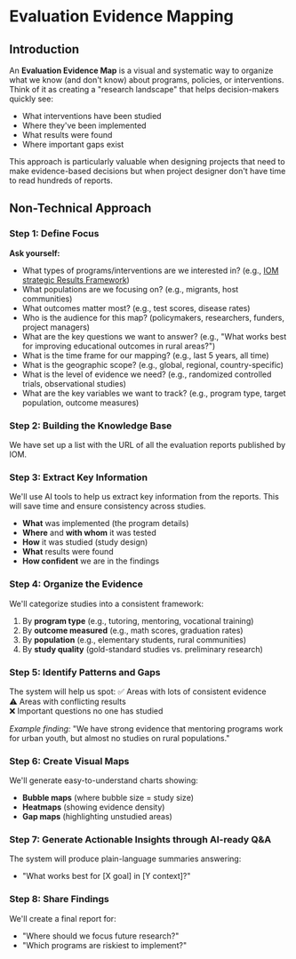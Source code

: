 # Evaluation Evidence Mapping  

## Introduction

An **Evaluation Evidence Map** is a visual and systematic way to organize what we know (and don't know) about programs, policies, or interventions. Think of it as creating a "research landscape" that helps decision-makers quickly see:

- What interventions have been studied
- Where they've been implemented
- What results were found
- Where important gaps exist

This approach is particularly valuable when designing projects that need to make evidence-based decisions but when project designer don't have time to read hundreds of reports.

## Non-Technical Approach

### Step 1: Define Focus
**Ask yourself:**
- What types of programs/interventions are we interested in? (e.g., [IOM strategic Results Framework](https://www.iom.int/sites/g/files/tmzbdl486/files/our_work/ICP/IOM-Strategic-Results-Framework.pdf))
- What populations are we focusing on? (e.g., migrants, host communities)
- What outcomes matter most? (e.g., test scores, disease rates)
- Who is the audience for this map? (policymakers, researchers, funders, project managers)
- What are the key questions we want to answer? (e.g., "What works best for improving educational outcomes in rural areas?")
- What is the time frame for our mapping? (e.g., last 5 years, all time)    
- What is the geographic scope? (e.g., global, regional, country-specific)
- What is the level of evidence we need? (e.g., randomized controlled trials, observational studies)
- What are the key variables we want to track? (e.g., program type, target population, outcome measures)    
 

### Step 2: Building the Knowledge Base

We have set up a list with the URL of all the evaluation reports published by IOM.


### Step 3: Extract Key Information
We'll use AI tools to help us extract key information from the reports. This will save time and ensure consistency across studies.

- **What** was implemented (the program details)
- **Where** and **with whom** it was tested
- **How** it was studied (study design)
- **What** results were found
- **How confident** we are in the findings

### Step 4: Organize the Evidence

We'll categorize studies into a consistent framework:
1. By **program type** (e.g., tutoring, mentoring, vocational training)
2. By **outcome measured** (e.g., math scores, graduation rates)
3. By **population** (e.g., elementary students, rural communities)
4. By **study quality** (gold-standard studies vs. preliminary research)

### Step 5: Identify Patterns and Gaps

The system will help us spot:
✅ Areas with lots of consistent evidence  
⚠️ Areas with conflicting results  
❌ Important questions no one has studied  

*Example finding:* "We have strong evidence that mentoring programs work for urban youth, but almost no studies on rural populations."

### Step 6: Create Visual Maps

We'll generate easy-to-understand charts showing:
- **Bubble maps** (where bubble size = study size)
- **Heatmaps** (showing evidence density)
- **Gap maps** (highlighting unstudied areas)

### Step 7: Generate Actionable Insights through AI-ready Q&A

The system will produce plain-language summaries answering:
- "What works best for [X goal] in [Y context]?"

### Step 8: Share Findings

We'll create a final report for:
- "Where should we focus future research?"
- "Which programs are riskiest to implement?"


